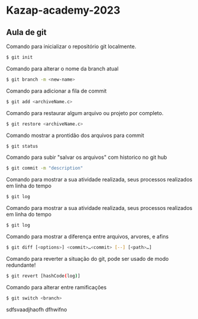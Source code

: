 # Kazap-academy-2023

## Aula de git

Comando para inicializar o repositório git localmente.
```bash
$ git init
```

Comando para alterar o nome da branch atual
```bash
$ git branch -m <new-name>
```

Comando para adicionar a fila de commit
```bash
$ git add <archiveName.c>
```

Comando para restaurar algum arquivo ou projeto por completo.
```bash
$ git restore <archiveName.c>
```

Comando mostrar a prontidão dos arquivos para commit
```bash
$ git status
```

Comando para subir "salvar os arquivos" com historico no git hub
```bash
$ git commit -m "description"
```

Comando para mostrar a sua atividade realizada, seus processos realizados em linha do tempo
```bash
$ git log
```

Comando para mostrar a sua atividade realizada, seus processos realizados em linha do tempo
```bash
$ git log
```

Comando para mostrar a diferença entre arquivos, arvores, e afins
```bash
$ git diff [<options>] <commit>…​<commit> [--] [<path>…​]
```

Comando para reverter a situação do git, pode ser usado de modo redundante!
```bash
$ git revert [hashCode(log)​]
```

Comando para alterar entre ramificações 
```bash
$ git switch <branch>
```
sdfsvaadjhaofh
dfhwifno